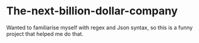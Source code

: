# The-next-billion-dollar-company
Wanted to familiarise myself with regex and Json syntax, so this is a funny project that helped me do that.
